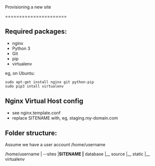 Provisioning a new site

======================

## Required packages:

* nginx
* Python 3
* Git
* pip
* virtualenv

eg, on Ubuntu:

    sudo apt-get install nginx git python-pip
    sudo pip3 intall virtualenv

## Nginx Virtual Host config

* see nginx.template.conf
* replace SITENAME with, eg, staging.my-domain.com

## Folder structure:
Assume we have a user account /home/username

/home/username
|
--sites
  |__SITENAME
     |__ database
     |__ source
     |__ static
     |__ virtualenv
